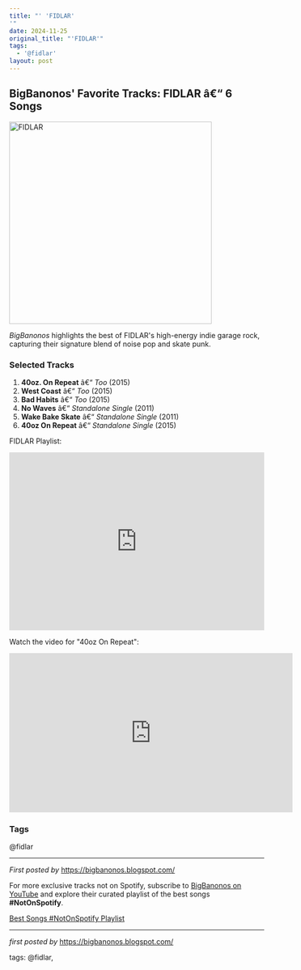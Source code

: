 ```yaml
---
title: "' 'FIDLAR'
'"
date: 2024-11-25
original_title: "'FIDLAR'"
tags:
  - '@fidlar'
layout: post
---
```

<h2>BigBanonos' Favorite Tracks: FIDLAR â€“ 6 Songs</h2> <div > <a href="https://www.slugmag.com/wp/wp-content/uploads/2024/09/FIDLAR-Photo-Credit-Alice-Baxley.webp"> <img src="https://www.slugmag.com/wp/wp-content/uploads/2024/09/FIDLAR-Photo-Credit-Alice-Baxley.webp" alt="FIDLAR" width="400" /> </a>
</div> <p><em>BigBanonos</em> highlights the best of FIDLAR's high-energy indie garage rock, capturing their signature blend of noise pop and skate punk.</p> <h3>Selected Tracks</h3>
<ol> <li><strong>40oz. On Repeat</strong> â€“ <em>Too</em> (2015)</li> <li><strong>West Coast</strong> â€“ <em>Too</em> (2015)</li> <li><strong>Bad Habits</strong> â€“ <em>Too</em> (2015)</li> <li><strong>No Waves</strong> â€“ <em>Standalone Single</em> (2011)</li> <li><strong>Wake Bake Skate</strong> â€“ <em>Standalone Single</em> (2011)</li> <li><strong>40oz On Repeat</strong> â€“ <em>Standalone Single</em> (2015)</li>
</ol> <p>FIDLAR Playlist:</p>
<iframe src="https://open.spotify.com/embed/playlist/4eZW64IbyKo6Xn7hzDpApk?utm_source=generator" width="100%" height="352" frameBorder="0" allowfullscreen="" allow="autoplay; clipboard-write; encrypted-media; fullscreen; picture-in-picture" loading="lazy"></iframe> <p>Watch the video for "40oz On Repeat":</p>
<iframe allowfullscreen="" frameborder="0" height="315" src="https://www.youtube.com/embed/iJy8VgB83OQ?list=PLtuNtuTatqI3OW_0EzBXRrGI_BCpydOcB" width="560"></iframe> <h3>Tags</h3>
<p>@fidlar</p> <hr />
<p><em>First posted by</em> <a href="https://bigbanonos.blogspot.com/" rel="noopener" target="_new">https://bigbanonos.blogspot.com/</a></p>


<!--Subscribe and Playlist Links-->
<div>
    <p>For more exclusive tracks not on Spotify, subscribe to <a href="https://www.youtube.com/@BigBanonos" target="_blank">BigBanonos on YouTube</a> and explore their curated playlist of the best songs <strong>#NotOnSpotify</strong>.</p>
    <p><a href="https://www.youtube.com/playlist?list=PLtuNtuTatqI0kFahUCbtbfenC_ET5O_tr" target="_blank">Best Songs #NotOnSpotify Playlist<br /></a></p></div>

<hr />

<p><em>first posted by</em> <a href="https://bigbanonos.blogspot.com/" rel="noopener" target="_new">https://bigbanonos.blogspot.com/</a></p>

<p>tags: @fidlar,</p>
